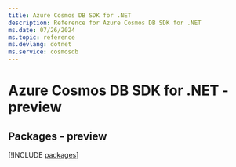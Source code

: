 ```yaml
---
title: Azure Cosmos DB SDK for .NET
description: Reference for Azure Cosmos DB SDK for .NET
ms.date: 07/26/2024
ms.topic: reference
ms.devlang: dotnet
ms.service: cosmosdb
---
```

# Azure Cosmos DB SDK for .NET - preview
## Packages - preview
[!INCLUDE [packages](cosmos-db-index.md)]